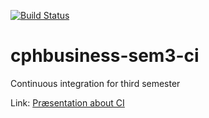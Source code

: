 [![Build Status](https://travis-ci.org/fandul/cphbusiness-sem3-ci.svg?branch=master)](https://travis-ci.org/fandul/cphbusiness-sem3-ci)

# cphbusiness-sem3-ci
Continuous integration for third semester

Link: [Præsentation about CI](https://jegp.github.io/cphbusiness-sem3-ci/presentation.html#/)
